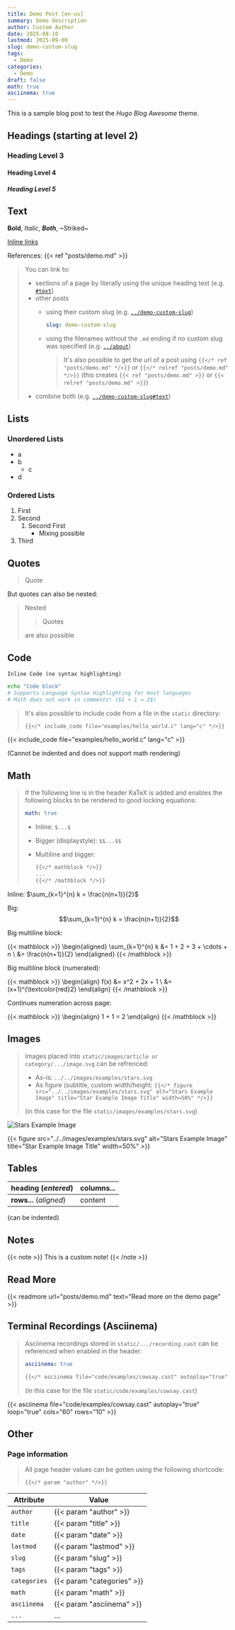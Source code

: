 ```yaml
---
title: Demo Post [en-us]
summary: Demo description
author: Custom Author
date: 2025-08-10
lastmod: 2025-09-09
slug: demo-custom-slug
tags:
  - Demo
categories:
  - Demo
draft: false
math: true
asciinema: true
---
```


This is a sample blog post to test the *Hugo Blog Awesome* theme.

## Headings (starting at level 2)

### Heading Level 3

#### Heading Level 4

##### Heading Level 5

## Text

**Bold**, *Italic*, ***Both***, ~Striked~

[Inline links](#text)

References: {{< ref "posts/demo.md" >}}

> You can link to:
>
> - sections of a page by literally using the unique heading text (e.g. [`#text`](#text))
> - other posts
>   - using their custom slug (e.g. [`../demo-custom-slug`](../demo-custom-slug))
>
>     ```yaml
>     slug: demo-custom-slug
>     ```
>
>   - using the filenames without the `.md` ending if no custom slug was specified (e.g. [`../about`](../about))
>
>     > It's also possible to get the url of a post using `{{</* ref "posts/demo.md" */>}}` or `{{</* relref "posts/demo.md" */>}}` (this creates `{{< ref "posts/demo.md" >}}` or `{{< relref "posts/demo.md" >}}`)
> - combine both (e.g. [`../demo-custom-slug#text`](../demo-custom-slug#text))

## Lists

### Unordered Lists

- a
- b
  - c
- d

### Ordered Lists

1. First
2. Second
   1. Second First
      - Mixing possible
3. Third

## Quotes

> Quote

But quotes can also be nested:

> Nested
>
> > Quotes
>
> are also possible

## Code

`Inline Code (no syntax highlighting)`

```sh
echo "Code block"
# Supports Language Syntax Highlighting for most languages
# Math does not work in comments! ($1 + 1 = 2$)
```

> It's also possible to include code from a file in the `static` directory:
>
> ```md
> {{</* include_code file="examples/hello_world.c" lang="c" */>}}
> ```

{{< include_code file="examples/hello_world.c" lang="c" >}}

(Cannot be indented and does not support math rendering)

## Math

> If the following line is in the header KaTeX is added and enables the following blocks to be rendered to good locking equations:
>
> ```yaml
> math: true
> ```
>
> - Inline: `$...$`
>
> - Bigger (displaystyle): `$$...$$`
>
> - Multiline and bigger:
>
>   ```md
>   {{</* mathblock */>}}
>   ...
>   {{</* /mathblock */>}}
>   ```

Inline: $\sum_{k=1}^{n} k = \frac{n(n+1)}{2}$

Big: $$\sum_{k=1}^{n} k = \frac{n(n+1)}{2}$$

Big multiline block:

{{< mathblock >}}
\begin{aligned}
\sum_{k=1}^{n} k &= 1 + 2 + 3 + \cdots + n \\
                 &= \frac{n(n+1)}{2}
\end{aligned}
{{< /mathblock >}}

Big multiline block (numerated):

{{< mathblock >}}
\begin{align}
f(x) &= x^2 + 2x + 1 \\
     &= (x+1)^{\textcolor{red}2}
\end{align}
{{< /mathblock >}}

Continues numeration across page:

{{< mathblock >}}
\begin{align}
1 + 1 = 2
\end{align}
{{< /mathblock >}}

## Images

> Images placed into `static/images/article or category/.../image.svg` can be refrenced:
>
> - As-is: `../../images/examples/stars.svg`
> - As figure (subtitle, custom width/height: `{{</* figure src="../../images/examples/stars.svg" alt="Stars Example Image" title="Star Example Image Title" width=50%" */>}}`
>
> (in this case for the file `static/images/examples/stars.svg`)

![Stars Example Image](../../images/examples/stars.svg)

{{< figure src="../../images/examples/stars.svg" alt="Stars Example Image" title="Star Example Image Title" width=50%" >}}

## Tables

| **heading** (*entered*) | **columns...** |
| --- | --- |
| **rows...** (*aligned*) | content |

(can be indented)

## Notes

{{< note >}}
This is a custom note!
{{< /note >}}

## Read More

{{< readmore url="posts/demo.md" text="Read more on the demo page" >}}

## Terminal Recordings (Asciinema)

> Asciinema recordings stored in `static/.../recording.cast` can be referenced when enabled in the header:
>
> ```yaml
> asciinema: true
> ```
>
> ```md
> {{</* asciinema file="code/examples/cowsay.cast" autoplay="true" loop="true" cols="60" rows="10" */>}}
> ```
>
> (in this case for the file `static/code/examples/cowsay.cast`)

{{< asciinema file="code/examples/cowsay.cast"  autoplay="true" loop="true" cols="60" rows="10" >}}

## Other

### Page information

> All page header values can be gotten using the following shortcode:
>
> ```md
> {{</* param "author" */>}}
> ```

| Attribute | Value |
| --- | --- |
| `author` | {{< param "author" >}} |
| `title` | {{< param "title" >}} |
| `date` | {{< param "date" >}} |
| `lastmod` | {{< param "lastmod" >}} |
| `slug` | {{< param "slug" >}} |
| `tags` | {{< param "tags" >}} |
| `categories` | {{< param "categories" >}} |
| `math` | {{< param "math" >}} |
| `asciinema` | {{< param "asciinema" >}} |
| `...` | ... |
